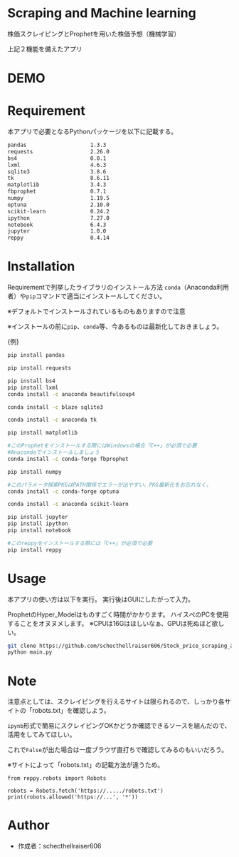 # Scraping and Machine learning

株価スクレイピングとProphetを用いた株価予想（機械学習）

上記２機能を備えたアプリ
 
# DEMO
 

 
# Requirement
本アプリで必要となるPythonパッケージを以下に記載する。

```bash
pandas                    1.3.3
requests                  2.26.0
bs4                       0.0.1
lxml                      4.6.3
sqlite3                   3.8.6
tk                        8.6.11
matplotlib                3.4.3
fbprophet                 0.7.1
numpy                     1.19.5
optuna                    2.10.0
scikit-learn              0.24.2
ipython                   7.27.0
notebook                  6.4.3
jupyter                   1.0.0
reppy                     0.4.14
```

 
# Installation
 
Requirementで列挙したライブラリのインストール方法
`conda`（Anaconda利用者）や`pip`コマンドで適当にインストールしてください。

※デフォルトでインストールされているものもありますので注意

※インストールの前に`pip`、`conda`等、今あるものは最新化しておきましょう。
 
{例}

```bash
pip install pandas

pip install requests

pip install bs4
pip install lxml
conda install -c anaconda beautifulsoup4

conda install -c blaze sqlite3

conda install -c anaconda tk

pip install matplotlib

#このProphetをインストールする際にはWindowsの場合「C++」が必須で必要
#Anacondaでインストールしましょう
conda install -c conda-forge fbprophet

pip install numpy

#このパラメータ探索PKGはPATH関係でエラーが出やすい、PKG最新化をお忘れなく。
conda install -c conda-forge optuna

conda install -c anaconda scikit-learn

pip install jupyter
pip install ipython
pip install notebook

#このreppyをインストールする際には「C++」が必須で必要
pip install reppy
```
 
# Usage
 
本アプリの使い方は以下を実行。
実行後はGUIにしたがって入力。

ProphetのHyper_Modelはものすごく時間がかかります。
ハイスぺのPCを使用することをオヌヌメします。
※CPUは16Gはほしいなぁ、GPUは死ぬほど欲しい。

```bash
git clone https://github.com/schecthellraiser606/Stock_price_scraping_and_Predict
python main.py
```
 
# Note
 
注意点としては、スクレイピングを行えるサイトは限られるので、しっかり各サイトの「robots.txt」を確認しよう。

`ipynb`形式で簡易にスクレイピングOKかどうか確認できるソースを組んだので、活用をしてみてほしい。

これで`False`が出た場合は一度ブラウザ直打ちで確認してみるのもいいだろう。

※サイトによって「robots.txt」の記載方法が違うため。


```Python:Robots.ipynb
from reppy.robots import Robots

robots = Robots.fetch('https://...../robots.txt')
print(robots.allowed('https://...', '*'))
```
 
# Author

* 作成者：schecthellraiser606 
